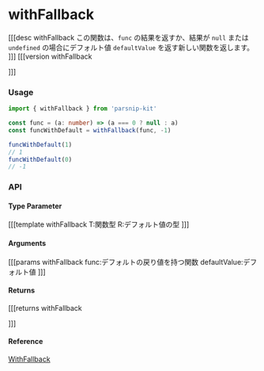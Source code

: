 # withFallback
[[[desc withFallback
  この関数は、`func` の結果を返すか、結果が `null` または `undefined` の場合にデフォルト値 `defaultValue` を返す新しい関数を返します。
]]]
[[[version withFallback
  
]]]

### Usage

```ts
import { withFallback } from 'parsnip-kit'

const func = (a: number) => (a === 0 ? null : a)
const funcWithDefault = withFallback(func, -1)

funcWithDefault(1)
// 1
funcWithDefault(0)
// -1

```


### API

#### Type Parameter

[[[template withFallback
T:関数型
R:デフォルト値の型
]]]

#### Arguments

[[[params withFallback
func:デフォルトの戻り値を持つ関数
defaultValue:デフォルト値
]]]

#### Returns

[[[returns withFallback

]]]
#### Reference

[WithFallback](../common/types#withfallback)
